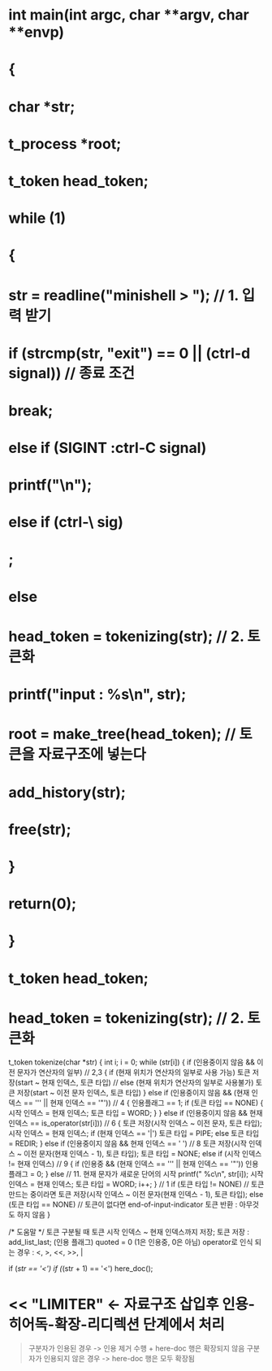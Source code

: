 #
# int main(int argc, char **argv, char **envp)
# {
#	char	*str;
#	t_process *root;
#	t_token	head_token;
#
#	while (1)
#	{
#		str = readline("minishell > "); // 1. 입력 받기
#		if (strcmp(str, "exit") == 0 || (ctrl-d signal)) // 종료 조건
#			break;
#		else if (SIGINT :ctrl-C signal)
#			printf("\n");
#		else if (ctrl-\ sig)
#			;
#		else
#			head_token = tokenizing(str); // 2. 토큰화
#			printf("input : %s\n", str);
#		root = make_tree(head_token); // 토큰을 자료구조에 넣는다
#		add_history(str);
#		free(str);
#	}
#	return(0);
# }

# t_token	head_token;
# head_token = tokenizing(str); // 2. 토큰화

t_token tokenize(char *str)
{
	int	i;
	i = 0;
	while (str[i])
	{
		if (인용중이지 않음 && 이전 문자가 연산자의 일부)	// 2,3
		{
			if (현재 위치가 연산자의 일부로 사용 가능)
				토큰 저장(start ~ 현재 인덱스, 토큰 타입) //
			else (현재 위치가 연산자의 일부로 사용불가)
				토큰 저장(start ~ 이전 문자 인덱스, 토큰 타입)
		}
		else if (인용중이지 않음 && (현재 인덱스 == ''' || 현재 인덱스 == '"'))		// 4
		{
			인용플래그 == 1;
			if (토큰 타입 == NONE)
			{
				시작 인덱스 = 현재 인덱스;
				토큰 타입 = WORD;
			}
		}
		else if (인용중이지 않음 && 현재 인덱스 == is_operator(str[i]))		// 6
		{
			토큰 저장(시작 인덱스 ~ 이전 문자, 토큰 타입);
			시작 인덱스 = 현재 인덱스;
			if (현재 인덱스 == '|')
				토큰 타입 = PIPE;
			else
				토큰 타입 = REDIR;
		}
		else if (인용중이지 않음 && 현재 인덱스 == ' ')		// 8
			토큰 저장(시작 인덱스 ~ 이전 문자(현재 인덱스 - 1), 토큰 타입);
			토큰 타입 = NONE;
		else if (시작 인덱스 != 현재 인덱스)		// 9
		{
			if (인용중 && (현재 인덱스 == ''' || 현재 인덱스 == '"'))
				인용 플래그 = 0;
		}
		else		// 11. 현재 문자가 새로운 단어의 시작
			printf("<else> %c\n", str[i]);
			시작 인덱스 = 현재 인덱스;
			토큰 타입 = WORD;
        i++;
	}
	// 1
	if (토큰 타입 != NONE) // 토큰 만드는 중이라면
		토큰 저장(시작 인덱스 ~ 이전 문자(현재 인덱스 - 1), 토큰 타입);
	else (토큰 타입 == NONE) // 토큰이 없다면
		end-of-input-indicator 토큰 반환 : 아무것도 하지 않음
}

/* 도움말 */
토큰 구분될 때 토큰 시작 인덱스 ~ 현재 인덱스까지 저장;
토큰 저장 : add_list_last;
(인용 플래그) quoted = 0 (1은 인용중, 0은 아님)
operator로 인식 되는 경우 : <, >, <<, >>, |

if (*str == '<')
    if (*(str + 1) == '<')
        here_doc();

# << "LIMITER"         <- 자료구조 삽입후 인용-히어독-확장-리디렉션 단계에서 처리
> 구분자가 인용된 경우 -> 인용 제거 수행 + here-doc 행은 확장되지 않음
> 구분자가 인용되지 않은 경우 -> here-doc 행은 모두 확장됨